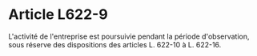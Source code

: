 # Article L622-9

L'activité de l'entreprise est poursuivie pendant la période d'observation, sous réserve des dispositions des articles L. 622-10 à L. 622-16.
